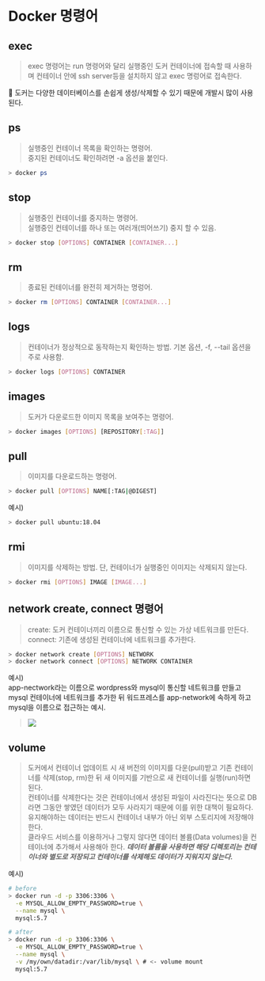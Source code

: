 # Docker 명령어
## exec
> exec 명령어는 run 명령어와 달리 실행중인 도커 컨테이너에 접속할 때 사용하며 컨테이너 안에 ssh server등을 설치하지 않고 exec 명렁어로 접속한다.

👀 도커는 다양한 데이터베이스를 손쉽게 생성/삭제할 수 있기 때문에 개발시 많이 사용된다.

## ps
> 실행중인 컨테이너 목록을 확인하는 명령어.  
> 중지된 컨테이너도 확인하려면 -a 옵션을 붙인다.
```bash 
> docker ps
```

## stop
> 실행중인 컨테이너를 중지하는 명령어.   
> 실행중인 컨테이너를 하나 또는 여러개(띄어쓰기) 중지 할 수 있음.
```bash
> docker stop [OPTIONS] CONTAINER [CONTAINER...]
```

## rm
> 종료된 컨테이너를 완전히 제거하는 명렁어.
```bash
> docker rm [OPTIONS] CONTAINER [CONTAINER...]
```

## logs
> 컨테이너가 정상적으로 동작하는지 확인하는 방법.
> 기본 옵션, -f, --tail 옵션을 주로 사용함.
```bash
> docker logs [OPTIONS] CONTAINER
```

## images
> 도커가 다운로드한 이미지 목록을 보여주는 명령어.
```bash
> docker images [OPTIONS] [REPOSITORY[:TAG]]
```

## pull
> 이미지를 다운로드하는 명령어.
```bash
> docker pull [OPTIONS] NAME[:TAG|@DIGEST]
```
예시)
```bash
> docker pull ubuntu:18.04
```

## rmi
> 이미지를 삭제하는 방법. 단, 컨테이너가 실행중인 이미지는 삭제되지 않는다.
```bash
> docker rmi [OPTIONS] IMAGE [IMAGE...]
```

## network create, connect 명령어
> create: 도커 컨테이너끼리 이름으로 통신할 수 있는 가상 네트워크를 만든다.  
> connect: 기존에 생성된 컨테이너에 네트워크를 추가한다.
```bash
> docker network create [OPTIONS] NETWORK
> docker network connect [OPTIONS] NETWORK CONTAINER
```
예시)   
app-nectwork라는 이름으로 wordpress와 mysql이 통신할 네트워크를 만들고 mysql 컨테이너에 네트워크를 추가한 뒤 워드프레스를 app-network에 속하게 하고 mysql을 이름으로 접근하는 예시.
> <img src="https://user-images.githubusercontent.com/60968342/130901766-3b80dbb8-1a25-49ab-9bfd-5ac9cd537dd6.png">

## volume
> 도커에서 컨테이너 업데이트 시 새 버전의 이미지를 다운(pull)받고 기존 컨테이너를 삭제(stop, rm)한 뒤 새 이미지를 기반으로 새 컨테이너를 실행(run)하면 된다.     
> 컨테이너를 삭제한다는 것은 컨테이너에서 생성된 파일이 사라진다는 뜻으로 DB라면 그동안 쌓였던 데이터가 모두 사라지기 때문에 이를 위한 대책이 필요하다.  
> 유지해야하는 데이터는 반드시 컨테이너 내부가 아닌 외부 스토리지에 저장해야 한다.   
> 클라우드 서비스를 이용하거나 그렇지 않다면 데이터 볼륨(Data volumes)을 컨테이너에 추가해서 사용해아 한다. **_데이터 볼륨을 사용하면 해당 디렉토리는 컨테이너와 별도로 저장되고 컨테이너를 삭제해도 데이터가 지워지지 않는다._**

예시)
```bash
# before
> docker run -d -p 3306:3306 \
  -e MYSQL_ALLOW_EMPTY_PASSWORD=true \
  --name mysql \
  mysql:5.7

# after
> docker run -d -p 3306:3306 \
  -e MYSQL_ALLOW_EMPTY_PASSWORD=true \
  --name mysql \
  -v /my/own/datadir:/var/lib/mysql \ # <- volume mount
  mysql:5.7
```